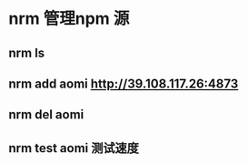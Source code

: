 # nrm 管理npm 源

## nrm ls

## nrm add aomi <http://39.108.117.26:4873>

## nrm del aomi

## nrm test aomi  测试速度

